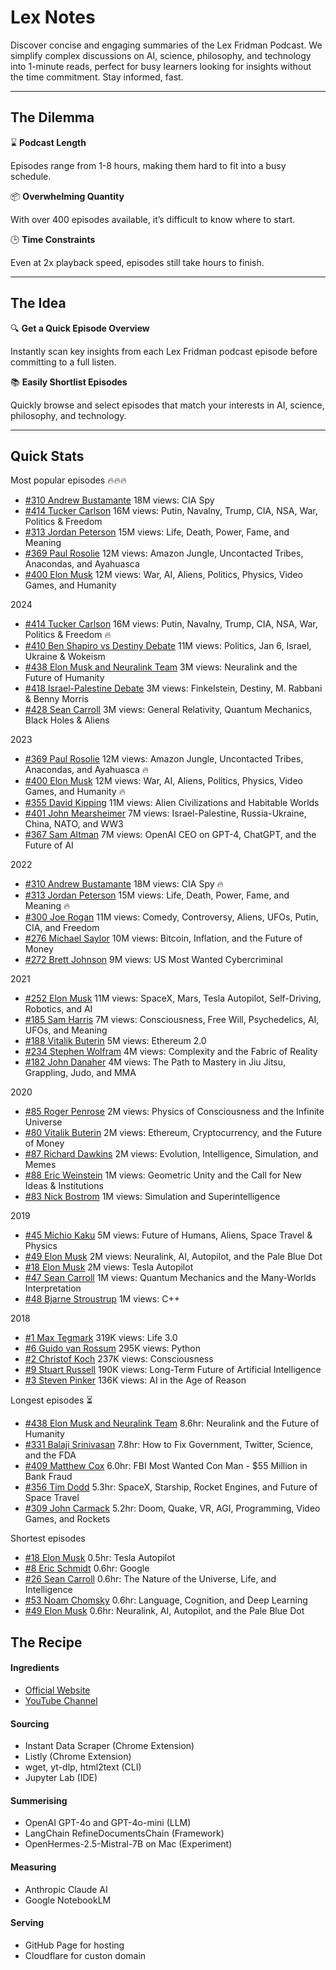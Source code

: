# Lex Notes

Discover concise and engaging summaries of the Lex Fridman Podcast. We simplify complex discussions on AI, science, philosophy, and technology into 1-minute reads, perfect for busy learners looking for insights without the time commitment. Stay informed, fast.

---

## The Dilemma

⌛ **Podcast Length**

Episodes range from 1-8 hours, making them hard to fit into a busy schedule.

📦 **Overwhelming Quantity**

With over 400 episodes available, it’s difficult to know where to start.

🕒 **Time Constraints**

Even at 2x playback speed, episodes still take hours to finish.

---

## The Idea

🔍 **Get a Quick Episode Overview**

Instantly scan key insights from each Lex Fridman podcast episode before committing to a full listen.

📚 **Easily Shortlist Episodes**

Quickly browse and select episodes that match your interests in AI, science, philosophy, and technology.

---

## Quick Stats

Most popular episodes 🔥🔥🔥

- [#310 Andrew Bustamante](https://www.youtube.com/watch?v=T3FC7qIAGZk) 18M views: CIA Spy
- [#414 Tucker Carlson](https://www.youtube.com/watch?v=f_lRdkH_QoY) 16M views: Putin, Navalny, Trump, CIA, NSA, War, Politics & Freedom
- [#313 Jordan Peterson](https://www.youtube.com/watch?v=sY8aFSY2zv4) 15M views: Life, Death, Power, Fame, and Meaning
- [#369 Paul Rosolie](https://www.youtube.com/watch?v=gPfriiHBBek) 12M views: Amazon Jungle, Uncontacted Tribes, Anacondas, and Ayahuasca
- [#400 Elon Musk](https://www.youtube.com/watch?v=JN3KPFbWCy8) 12M views: War, AI, Aliens, Politics, Physics, Video Games, and Humanity


2024

- [#414 Tucker Carlson](https://www.youtube.com/watch?v=f_lRdkH_QoY) 16M views: Putin, Navalny, Trump, CIA, NSA, War, Politics & Freedom 🔥
- [#410 Ben Shapiro vs Destiny Debate](https://www.youtube.com/watch?v=tYrdMjVXyNg) 11M views: Politics, Jan 6, Israel, Ukraine & Wokeism
- [#438 Elon Musk and Neuralink Team](https://www.youtube.com/watch?v=Kbk9BiPhm7o) 3M views: Neuralink and the Future of Humanity
- [#418 Israel-Palestine Debate](https://www.youtube.com/watch?v=1X_KdkoGxSs) 3M views: Finkelstein, Destiny, M. Rabbani & Benny Morris
- [#428 Sean Carroll](https://www.youtube.com/watch?v=tdv7r2JSokI) 3M views: General Relativity, Quantum Mechanics, Black Holes & Aliens


2023

- [#369 Paul Rosolie](https://www.youtube.com/watch?v=gPfriiHBBek) 12M views: Amazon Jungle, Uncontacted Tribes, Anacondas, and Ayahuasca 🔥
- [#400 Elon Musk](https://www.youtube.com/watch?v=JN3KPFbWCy8) 12M views: War, AI, Aliens, Politics, Physics, Video Games, and Humanity 🔥
- [#355 David Kipping](https://www.youtube.com/watch?v=uZN5xjoS6TU) 11M views: Alien Civilizations and Habitable Worlds
- [#401 John Mearsheimer](https://www.youtube.com/watch?v=r4wLXNydzeY) 7M views: Israel-Palestine, Russia-Ukraine, China, NATO, and WW3
- [#367 Sam Altman](https://www.youtube.com/watch?v=L_Guz73e6fw) 7M views: OpenAI CEO on GPT-4, ChatGPT, and the Future of AI


2022

- [#310 Andrew Bustamante](https://www.youtube.com/watch?v=T3FC7qIAGZk) 18M views: CIA Spy 🔥
- [#313 Jordan Peterson](https://www.youtube.com/watch?v=sY8aFSY2zv4) 15M views: Life, Death, Power, Fame, and Meaning 🔥
- [#300 Joe Rogan](https://www.youtube.com/watch?v=gk4tEO4jDUM) 11M views: Comedy, Controversy, Aliens, UFOs, Putin, CIA, and Freedom
- [#276 Michael Saylor](https://www.youtube.com/watch?v=mC43pZkpTec) 10M views: Bitcoin, Inflation, and the Future of Money
- [#272 Brett Johnson](https://www.youtube.com/watch?v=cC1LFC0KFSw) 9M views: US Most Wanted Cybercriminal

2021

- [#252 Elon Musk](https://www.youtube.com/watch?v=DxREm3s1scA) 11M views: SpaceX, Mars, Tesla Autopilot, Self-Driving, Robotics, and AI
- [#185 Sam Harris](https://www.youtube.com/watch?v=4dC_nRYIDZU) 7M views: Consciousness, Free Will, Psychedelics, AI, UFOs, and Meaning
- [#188 Vitalik Buterin](https://www.youtube.com/watch?v=XW0QZmtbjvs) 5M views: Ethereum 2.0
- [#234 Stephen Wolfram](https://www.youtube.com/watch?v=4-SGpEInX_c) 4M views: Complexity and the Fabric of Reality
- [#182 John Danaher](https://www.youtube.com/watch?v=ktuw6Ow4sd0) 4M views: The Path to Mastery in Jiu Jitsu, Grappling, Judo, and MMA


2020

- [#85 Roger Penrose](https://www.youtube.com/watch?v=orMtwOz6Db0) 2M views: Physics of Consciousness and the Infinite Universe
- [#80 Vitalik Buterin](https://www.youtube.com/watch?v=3x1b_S6Qp2Q) 2M views: Ethereum, Cryptocurrency, and the Future of Money
- [#87 Richard Dawkins](https://www.youtube.com/watch?v=5f-JlzBuUUU) 2M views: Evolution, Intelligence, Simulation, and Memes
- [#88 Eric Weinstein](https://www.youtube.com/watch?v=rIAZJNe7YtE) 1M views: Geometric Unity and the Call for New Ideas & Institutions
- [#83 Nick Bostrom](https://www.youtube.com/watch?v=rfKiTGj-zeQ) 1M views: Simulation and Superintelligence


2019

- [#45 Michio Kaku](https://www.youtube.com/watch?v=kD5yc1LQrpQ) 5M views: Future of Humans, Aliens, Space Travel & Physics
- [#49 Elon Musk](https://www.youtube.com/watch?v=smK9dgdTl40) 2M views: Neuralink, AI, Autopilot, and the Pale Blue Dot
- [#18 Elon Musk](https://www.youtube.com/watch?v=dEv99vxKjVI) 2M views: Tesla Autopilot
- [#47 Sean Carroll](https://www.youtube.com/watch?v=iNqqOLscOBY) 1M views: Quantum Mechanics and the Many-Worlds Interpretation
- [#48 Bjarne Stroustrup](https://www.youtube.com/watch?v=uTxRF5ag27A) 1M views: C++

2018

- [#1 Max Tegmark](https://www.youtube.com/watch?v=Gi8LUnhP5yU) 319K views: Life 3.0
- [#6 Guido van Rossum](https://www.youtube.com/watch?v=ghwaIiE3Nd8) 295K views: Python
- [#2 Christof Koch](https://www.youtube.com/watch?v=piHkfmeU7Wo) 237K views: Consciousness
- [#9 Stuart Russell](https://www.youtube.com/watch?v=KsZI5oXBC0k) 190K views: Long-Term Future of Artificial Intelligence
- [#3 Steven Pinker](https://www.youtube.com/watch?v=epQxfSp-rdU) 136K views: AI in the Age of Reason

Longest episodes ⏳

- [#438 Elon Musk and Neuralink Team](https://www.youtube.com/watch?v=Kbk9BiPhm7o) 8.6hr: Neuralink and the Future of Humanity
- [#331 Balaji Srinivasan](https://www.youtube.com/watch?v=VeH7qKZr0WI) 7.8hr: How to Fix Government, Twitter, Science, and the FDA
- [#409 Matthew Cox](https://www.youtube.com/watch?v=zMYvGf7BA9o) 6.0hr: FBI Most Wanted Con Man - $55 Million in Bank Fraud
- [#356 Tim Dodd](https://www.youtube.com/watch?v=5eK5A_43pkE) 5.3hr: SpaceX, Starship, Rocket Engines, and Future of Space Travel
- [#309 John Carmack](https://www.youtube.com/watch?v=I845O57ZSy4) 5.2hr: Doom, Quake, VR, AGI, Programming, Video Games, and Rockets


Shortest episodes

- [#18 Elon Musk](https://www.youtube.com/watch?v=dEv99vxKjVI) 0.5hr: Tesla Autopilot
- [#8 Eric Schmidt](https://www.youtube.com/watch?v=hIC9FQpxVwQ) 0.6hr: Google
- [#26 Sean Carroll](https://www.youtube.com/watch?v=l-NJrvyRo0c) 0.6hr: The Nature of the Universe, Life, and Intelligence
- [#53 Noam Chomsky](https://www.youtube.com/watch?v=cMscNuSUy0I) 0.6hr: Language, Cognition, and Deep Learning
- [#49 Elon Musk](https://www.youtube.com/watch?v=smK9dgdTl40) 0.6hr: Neuralink, AI, Autopilot, and the Pale Blue Dot



## The Recipe

#### Ingredients

- [Official Website](https://lexfridman.com/podcast)
- [YouTube Channel](https://www.youtube.com/@lexfridman)

#### Sourcing

- Instant Data Scraper (Chrome Extension)
- Listly (Chrome Extension)
- wget, yt-dlp, html2text (CLI)
- Jupyter Lab (IDE)

#### Summerising

- OpenAI GPT-4o and GPT-4o-mini (LLM)
- LangChain RefineDocumentsChain (Framework)
- OpenHermes-2.5-Mistral-7B on Mac (Experiment)

#### Measuring

- Anthropic Claude AI
- Google NotebookLM

#### Serving

- GitHub Page for hosting
- Cloudflare for custon domain
